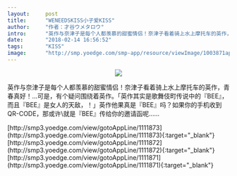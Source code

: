 ```yaml
---
layout:     post
title:      "WENEEDSKISS小子爱KISS"
author:     "作者：才谷ウメタロウ"
intro:      "英作与奈津子是每个人都羡慕的甜蜜情侣！奈津子看着骑上水上摩托车的英作，青春真好！…可是，有个疑问围绕着英作。「英作其实是歌舞伎町传说中的『BEE』，而且『BEE』是女人的天敌，！」英作他果真是『BEE』吗？如果你的手机收到QR-CODE，那或许就是『BEE』传给你的邀请函呢…..."
date:       "2018-02-14 16:56:52"
tags:       "KISS"
image:      "http://smp.yoedge.com/smp-app/resource/viewImage/1003871appline.png"
---
```

<div style="text-align: center">
<p><img src="http://smp.yoedge.com/smp-app/resource/viewImage/1003871appline.png"/></p>
</div>
<p class="post-meta">
<span>英作与奈津子是每个人都羡慕的甜蜜情侣！奈津子看着骑上水上摩托车的英作，青春真好！…可是，有个疑问围绕着英作。「英作其实是歌舞伎町传说中的『BEE』，而且『BEE』是女人的天敌，！」英作他果真是『BEE』吗？如果你的手机收到QR-CODE，那或许\就是『BEE』传给你的邀请函呢…...</span>
</p>
[http://smp3.yoedge.com/view/gotoAppLine/1111873](http://smp3.yoedge.com/view/gotoAppLine/1111873){:target="_blank"}
[http://smp3.yoedge.com/view/gotoAppLine/1111872](http://smp3.yoedge.com/view/gotoAppLine/1111872){:target="_blank"}
[http://smp3.yoedge.com/view/gotoAppLine/1111871](http://smp3.yoedge.com/view/gotoAppLine/1111871){:target="_blank"}


